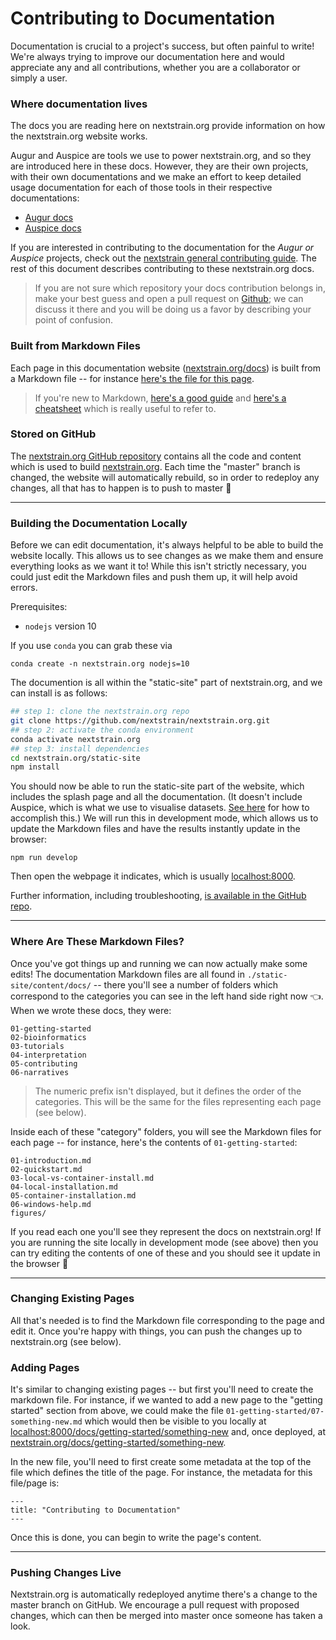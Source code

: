 # Contributing to Documentation

Documentation is crucial to a project's success, but often painful to write!
We're always trying to improve our documentation here and would appreciate any and all contributions, whether you are a collaborator or simply a user.

### Where documentation lives

The docs you are reading here on nextstrain.org provide information on how the nextstrain.org website works.

Augur and Auspice are tools we use to power nextstrain.org, and so they are introduced here in these docs. However, they are their own projects, with their own documentations and we make an effort to keep detailed usage documentation for each of those tools in their respective documentations:
* [Augur docs](https://nextstrain-augur.readthedocs.io/en/stable/index.html)
* [Auspice docs](https://nextstrain.github.io/auspice/introduction/overview)

 If you are interested in contributing to the documentation for the _Augur or Auspice_ projects, check out the [nextstrain general contributing guide](https://github.com/nextstrain/.github/blob/master/CONTRIBUTING.md#contribute-documentation).  The rest of this document describes contributing to these nextstrain.org docs.
 
 > If you are not sure which repository your docs contribution belongs in, make your best guess and open a pull request on [Github](https://github.com/nextstrain/.github/blob/master/CONTRIBUTING.md); we can discuss it there and you will be doing us a favor by describing your point of confusion.

### Built from Markdown Files

Each page in this documentation website ([nextstrain.org/docs](https://nextstrain.org/docs)) is built from a Markdown file -- for instance [here's the file for this page](https://github.com/nextstrain/nextstrain.org/blob/master/static-site/content/docs/05-contributing/03-documentation.md).


> If you're new to Markdown, [here's a good guide](https://guides.github.com/features/mastering-markdown/) and [here's a cheatsheet](https://github.com/adam-p/markdown-here/wiki/Markdown-Cheatsheet) which is really useful to refer to.


### Stored on GitHub

The [nextstrain.org GitHub repository](https://github.com/nextstrain/nextstrain.org) contains all the code and content which is used to build [nextstrain.org](https://nextstrain.org).
Each time the "master" branch is changed, the website will automatically rebuild, so in order to redeploy any changes, all that has to happen is to push to master 🙌

---

### Building the Documentation Locally

Before we can edit documentation, it's always helpful to be able to build the website locally.
This allows us to see changes as we make them and ensure everything looks as we want it to!
While this isn't strictly necessary, you could just edit the Markdown files and push them up, it will help avoid errors.

Prerequisites:
* `nodejs` version 10

If you use `conda` you can grab these via
```
conda create -n nextstrain.org nodejs=10
```


The documention is all within the "static-site" part of nextstrain.org, and we can install is as follows:

```bash
## step 1: clone the nextstrain.org repo
git clone https://github.com/nextstrain/nextstrain.org.git
## step 2: activate the conda environment
conda activate nextstrain.org
## step 3: install dependencies
cd nextstrain.org/static-site
npm install
```

You should now be able to run the static-site part of the website, which includes the splash page and all the documentation.
(It doesn't include Auspice, which is what we use to visualise datasets. [See here](https://github.com/nextstrain/nextstrain.org#build-nextstrainorg-locally) for how to accomplish this.)
We will run this in development mode, which allows us to update the Markdown files and have the results instantly update in the browser:

```
npm run develop
```
Then open the webpage it indicates, which is usually [localhost:8000](http://localhost:8000).


Further information, including troubleshooting, [is available in the GitHub repo](https://github.com/nextstrain/nextstrain.org/tree/master/static-site).

---

### Where Are These Markdown Files?

Once you've got things up and running we can now actually make some edits!
The documentation Markdown files are all found in `./static-site/content/docs/` -- there you'll see a number of folders which correspond to the categories you can see in the left hand side right now 👈. When we wrote these docs, they were:
```
01-getting-started
02-bioinformatics
03-tutorials
04-interpretation
05-contributing
06-narratives
```
> The numeric prefix isn't displayed, but it defines the order of the categories. This will be the same for the files representing each page (see below).

Inside each of these "category" folders, you will see the Markdown files for each page -- for instance, here's the contents of `01-getting-started`:
```
01-introduction.md
02-quickstart.md
03-local-vs-container-install.md
04-local-installation.md
05-container-installation.md
06-windows-help.md
figures/
```

If you read each one you'll see they represent the docs on nextstrain.org!
If you are running the site locally in development mode (see above) then you can try editing the contents of one of these and you should see it update in the browser 🤩

---

### Changing Existing Pages

All that's needed is to find the Markdown file corresponding to the page and edit it.
Once you're happy with things, you can push the changes up to nextstrain.org (see below).

### Adding Pages

It's similar to changing existing pages -- but first you'll need to create the markdown file.
For instance, if we wanted to add a new page to the "getting started" section from above, we could make the file `01-getting-started/07-something-new.md` which would then be visible to you locally at [localhost:8000/docs/getting-started/something-new](http://localhost:8000/docs/getting-started/something-new) and, once deployed, at [nextstrain.org/docs/getting-started/something-new](https://nextstrain.org/docs/getting-started/something-new).

In the new file, you'll need to first create some metadata at the top of the file which defines the title of the page. For instance, the metadata for this file/page is:

```
---
title: "Contributing to Documentation"
---
```

Once this is done, you can begin to write the page's content.

---

### Pushing Changes Live

Nextstrain.org is automatically redeployed anytime there's a change to the master branch on GitHub.
We encourage a pull request with proposed changes, which can then be merged into master once someone has taken a look.
